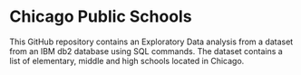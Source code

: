 # Chicago Public Schools
This GitHub repository contains an Exploratory Data analysis from a dataset from an IBM db2 database using SQL commands. The dataset contains a list of elementary,
middle and high schools located in Chicago.  
